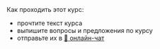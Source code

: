 <div class="lojbo simple_blockquotes"></div>

<div class="print:hidden">
Как проходить этот курс:

* прочтите текст курса
* выпишите вопросы и предложения по курсу
* отправьте их в <a href="https://lojban.pw/ru/articles/live_chat/" data-md-type="link">💬 онлайн-чат</a>
</div>


